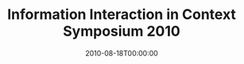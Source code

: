 ---
acronym: IIX-2010
date: '2010-08-18T00:00:00'
ext_url: http://www.iiix2010.org/
location: New Brunswick, NJ, USA
submission_date: '2010-04-11T00:00:00'
title: Information Interaction in Context Symposium 2010
---